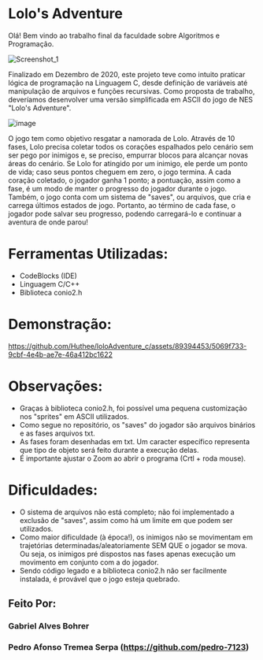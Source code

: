 # Lolo's Adventure
Olá! Bem vindo ao trabalho final da faculdade sobre Algoritmos e Programação.

![Screenshot_1](https://github.com/Huthee/loloAdventure_c/assets/89394453/61a8258d-51f6-4d1a-9eca-2aef942b6001)

Finalizado em Dezembro de 2020, este projeto teve como intuito praticar lógica de programação na Linguagem C, desde definição de variáveis até manipulação de arquivos e funções recursivas. Como proposta de trabalho, deveríamos desenvolver uma versão simplificada em ASCII do jogo de NES "Lolo's Adventure".

![image](https://github.com/Huthee/loloAdventure_c/assets/89394453/c2fdab89-ef12-4c56-ba99-c915de4a2e69)

O jogo tem como objetivo resgatar a namorada de Lolo. Através de 10 fases, Lolo precisa coletar todos os corações espalhados pelo cenário sem ser pego por inimigos e, se preciso, empurrar blocos para alcançar novas áreas do cenário. Se Lolo for atingido por um inimigo, ele perde um ponto de vida; caso seus pontos cheguem em zero, o jogo termina. A cada coração coletado, o jogador ganha 1 ponto; a pontuação, assim como a fase, é um modo de manter o progresso do jogador durante o jogo. Também, o jogo conta com um sistema de "saves", ou arquivos, que cria e carrega últimos estados de jogo. Portanto, ao término de cada fase, o jogador pode salvar seu progresso, podendo carregará-lo e continuar a aventura de onde parou!

# Ferramentas Utilizadas:

* CodeBlocks (IDE)
* Linguagem C/C++
* Biblioteca conio2.h

# Demonstração:

https://github.com/Huthee/loloAdventure_c/assets/89394453/5069f733-9cbf-4e4b-ae7e-46a412bc1622

# Observações:

* Graças à biblioteca conio2.h, foi possível uma pequena customização nos "sprites" em ASCII utilizados.
* Como segue no repositório, os "saves" do jogador são arquivos binários e as fases arquivos txt.
* As fases foram desenhadas em txt. Um caracter específico representa que tipo de objeto será feito durante a execução delas.
* É importante ajustar o Zoom ao abrir o programa (Crtl + roda mouse).

# Dificuldades:

* O sistema de arquivos não está completo; não foi implementado a exclusão de "saves", assim como há um limite em que podem ser utilizados.
* Como maior dificuldade (à época!), os inimigos não se movimentam em trajetórias determinadas/aleatoriamente SEM QUE o jogador se mova. Ou seja, os inimigos pré dispostos nas fases apenas execução um movimento em conjunto com a do jogador.
* Sendo código legado e a biblioteca conio2.h não ser facilmente instalada, é provável que o jogo esteja quebrado.


## Feito Por:
###      Gabriel Alves Bohrer
###      Pedro Afonso Tremea Serpa (https://github.com/pedro-7123)
